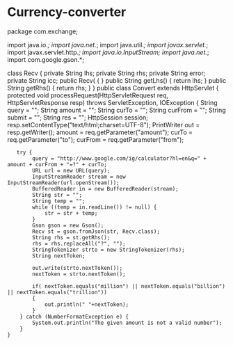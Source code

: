 # Currency-converter
package com.exchange;

import java.io.*;
import java.net.*;
import java.util.*;
import javax.servlet.*;
import javax.servlet.http.*;
import java.io.InputStream;
import java.net.*;
import com.google.gson.*;

class Recv
{
private String lhs;
private String rhs;
private String error;
private String icc;
public Recv(
{
}
public String getLhs()
{
return lhs;
}
public String getRhs()
{
return rhs;
}
}
public class Convert extends HttpServlet {
    protected void processRequest(HttpServletRequest req, HttpServletResponse resp)
            throws ServletException, IOException {
        String query = "";
        String amount = "";
        String curTo = "";
        String curFrom = "";
        String submit = "";
        String res = "";
        HttpSession session;
        resp.setContentType("text/html;charset=UTF-8");
        PrintWriter out = resp.getWriter();
        amount = req.getParameter("amount");
        curTo = req.getParameter("to");
        curFrom = req.getParameter("from");

       try {
            query = "http://www.google.com/ig/calculator?hl=en&q=" + amount + curFrom + "=?" + curTo;
            URL url = new URL(query);
            InputStreamReader stream = new InputStreamReader(url.openStream());
            BufferedReader in = new BufferedReader(stream);
            String str = "";
            String temp = "";
            while ((temp = in.readLine()) != null) {
                str = str + temp;
            }
            Gson gson = new Gson();
            Recv st = gson.fromJson(str, Recv.class);
            String rhs = st.getRhs();
            rhs = rhs.replaceAll("?", "");
            StringTokenizer strto = new StringTokenizer(rhs);
            String nextToken;

            out.write(strto.nextToken());
            nextToken = strto.nextToken();

            if( nextToken.equals("million") || nextToken.equals("billion") || nextToken.equals("trillion"))
            {
                out.println(" "+nextToken);
            } 
        } catch (NumberFormatException e) {
            System.out.println("The given amount is not a valid number");
        }
    }
